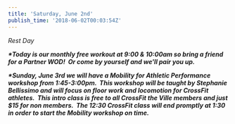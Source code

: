 ```yaml
---
title: 'Saturday, June 2nd'
publish_time: '2018-06-02T00:03:54Z'
---
```


*Rest Day*

***\*Today is our monthly free workout at 9:00 & 10:00am so bring a
friend for a Partner WOD!  Or come by yourself and we'll pair you up.***

***\*Sunday, June 3rd we will have a Mobility for Athletic Performance
workshop from 1:45-3:00pm.  This workshop will be taught by Stephanie
Bellissimo and will focus on floor work and locomotion for CrossFit
athletes.  This intro class is free to all CrossFit the Ville members
and just \$15 for non members.  The 12:30 CrossFit class will end
promptly at 1:30 in order to start the Mobility workshop on time.***

